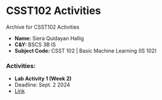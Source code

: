 # CSST102 Activities
Archive for CSST102 Activities

- **Name:** Siera Quidayan Hallig
- **C&Y:** BSCS 3B IS
- **Subject Code:** CSST 102 | Basic Machine Learning (IS 102)

### Activities:
* **Lab Activity 1 (Week 2)**
* Deadline: Sept. 2 2024
* [Link]()
